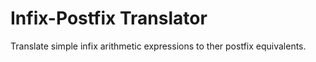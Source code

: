 Infix-Postfix Translator
========================

Translate simple infix arithmetic expressions to ther postfix equivalents.
